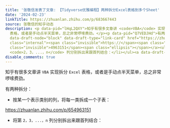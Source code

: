 ```yaml
---
title: '张敬信发表了文章: 【Tidyverse优雅编程】两种拆分Excel表格到多个Sheet'
date: '2024-02-23'
linkTitle: https://zhuanlan.zhihu.com/p/683667443
source: 张敬信的知乎动态
description: <p data-pid="lHqL2QXY">知乎有很多文章讲 <code>VBA</code> 实现拆分 <code>Excel</code>
  表格，或者是手动点半天菜单，总之非常啰嗦费劲。</p><p data-pid="Q7VEDJHd">有两种拆分：</p><ul><li data-pid="MCv_MR4u">按某一个表示类别的列，将每一类拆成一个子表：</li></ul><a
  data-draft-node="block" data-draft-type="link-card" href="https://zhuanlan.zhihu.com/p/654963151"
  class="internal"><span class="invisible">https://</span><span class="visible">zhuanlan.zhihu.com/p/65</span><span
  class="invisible">4963151</span><span class="ellipsis"></span></a><ul><li data-pid="_jyevdo9">将第
  <code>2，3，...，n</code> 列分别拆出来跟首列结合：</li></ul><a data-draft-node="block ...
disable_comments: true
---
```

<p data-pid="lHqL2QXY">知乎有很多文章讲 <code>VBA</code> 实现拆分 <code>Excel</code> 表格，或者是手动点半天菜单，总之非常啰嗦费劲。</p><p data-pid="Q7VEDJHd">有两种拆分：</p><ul><li data-pid="MCv_MR4u">按某一个表示类别的列，将每一类拆成一个子表：</li></ul><a data-draft-node="block" data-draft-type="link-card" href="https://zhuanlan.zhihu.com/p/654963151" class="internal"><span class="invisible">https://</span><span class="visible">zhuanlan.zhihu.com/p/65</span><span class="invisible">4963151</span><span class="ellipsis"></span></a><ul><li data-pid="_jyevdo9">将第 <code>2，3，...，n</code> 列分别拆出来跟首列结合：</li></ul><a data-draft-node="block ...